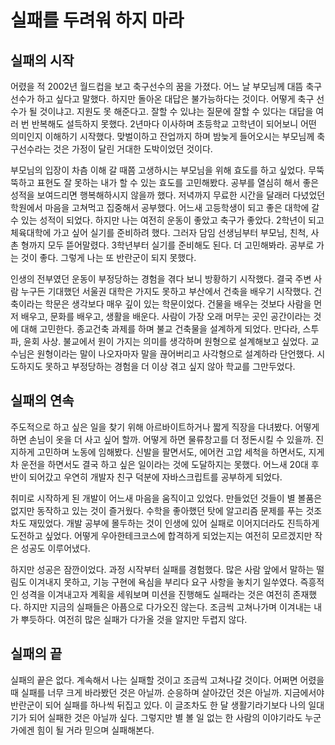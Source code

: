 # 실패를 두려워 하지 마라

## 실패의 시작

어렸을 적 2002년 월드컵을 보고 축구선수의 꿈을 가졌다. 어느 날 부모님께 대뜸 축구선수가 하고 싶다고 말했다. 하지만 돌아온 대답은 불가능하다는 것이다. 어떻게 축구 선수가 될 것이냐고. 지원도 못 해준다고. 잘할 수 있냐는 질문에 잘할 수 있다는 대답을 여러 번 반복해도 설득하지 못했다. 2년마다 이사하며 초등학교 고학년이 되어보니 어떤 의미인지 이해하기 시작했다. 맞벌이하고 잔업까지 하며 밤늦게 들어오시는 부모님께 축구선수라는 것은 가정이 달린 거대한 도박이었던 것이다.

부모님의 입장이 차츰 이해 갈 때쯤 고생하시는 부모님을 위해 효도를 하고 싶었다. 무뚝뚝하고 표현도 잘 못하는 내가 할 수 있는 효도를 고민해봤다. 공부를 열심히 해서 좋은 성적을 보여드리면 행복해하시지 않을까 했다. 저녁까지 무료한 시간을 달래러 다녔었던 학원에서 마음을 고쳐먹고 집중해서 공부했다. 어느새 고등학생이 되고 좋은 대학에 갈 수 있는 성적이 되었다. 하지만 나는 여전히 운동이 좋았고 축구가 좋았다. 2학년이 되고 체육대학에 가고 싶어 실기를 준비하려 했다. 그러자 담임 선생님부터 부모님, 친척, 사촌 형까지 모두 뜯어말렸다. 3학년부터 실기를 준비해도 된다. 더 고민해봐라. 공부로 가는 것이 좋다. 그렇게 나는 또 반란군이 되지 못했다.

인생의 전부였던 운동이 부정당하는 경험을 겪다 보니 방황하기 시작했다. 결국 주변 사람 누구든 기대했던 서울권 대학은 가지도 못하고 부산에서 건축을 배우기 시작했다. 건축이라는 학문은 생각보다 매우 깊이 있는 학문이었다. 건물을 배우는 것보다 사람을 먼저 배우고, 문화를 배우고, 생활을 배운다. 사람이 가장 오래 머무는 곳인 공간이라는 것에 대해 고민한다. 종교건축 과제를 하며 불교 건축물을 설계하게 되었다. 만다라, 스투파, 윤회 사상. 불교에서 원이 가지는 의미를 생각하며 원형으로 설계해보고 싶었다. 교수님은 원형이라는 말이 나오자마자 말을 끊어버리고 사각형으로 설계하라 단언했다. 시도하지도 못하고 부정당하는 경험을 더 이상 겪고 싶지 않아 학교를 그만두었다.

## 실패의 연속

주도적으로 하고 싶은 일을 찾기 위해 아르바이트하거나 짧게 직장을 다녀봤다. 어떻게 하면 손님이 옷을 더 사고 싶어 할까. 어떻게 하면 물류창고를 더 정돈시킬 수 있을까. 진지하게 고민하며 노동에 임해봤다. 신발을 팔면서도, 에어컨 고압 세척을 하면서도, 지게차 운전을 하면서도 결국 하고 싶은 일이라는 것에 도달하지는 못했다. 어느새 20대 후반이 되어갔고 우연히 개발자 친구 덕분에 자바스크립트를 공부하게 되었다.

취미로 시작하게 된 개발이 어느새 마음을 움직이고 있었다. 만들었던 것들이 별 볼품은 없지만 동작하고 있는 것이 즐거웠다. 수학을 좋아했던 탓에 알고리즘 문제를 푸는 것조차도 재밌었다. 개발 공부에 몰두하는 것이 인생에 있어 실패로 이어지더라도 진득하게 도전하고 싶었다. 어떻게 우아한테크코스에 합격하게 되었는지는 여전히 모르겠지만 작은 성공도 이루어냈다.

하지만 성공은 잠깐이었다. 과정 시작부터 실패를 경험했다. 많은 사람 앞에서 말하는 떨림도 이겨내지 못하고, 기능 구현에 욕심을 부리다 요구 사항을 놓치기 일쑤였다. 즉흥적인 성격을 이겨내고자 계획을 세워보며 미션을 진행해도 실패라는 것은 여전히 존재했다. 하지만 지금의 실패들은 아픔으로 다가오진 않는다. 조금씩 고쳐나가며 이겨내는 내가 뿌듯하다. 여전히 많은 실패가 다가올 것을 알지만 두렵지 않다.

## 실패의 끝

실패의 끝은 없다. 계속해서 나는 실패할 것이고 조금씩 고쳐나갈 것이다. 어쩌면 어렸을 때 실패를 너무 크게 바라봤던 것은 아닐까. 순응하며 살아갔던 것은 아닐까. 지금에서야 반란군이 되어 실패를 하나씩 뒤집고 있다. 이 글조차도 한 달 생활기라기보다 나의 일대기가 되어 실패한 것은 아닐까 싶다. 그렇지만 별 볼 일 없는 한 사람의 이야기라도 누군가에겐 힘이 될 거라 믿으며 실패해본다.
